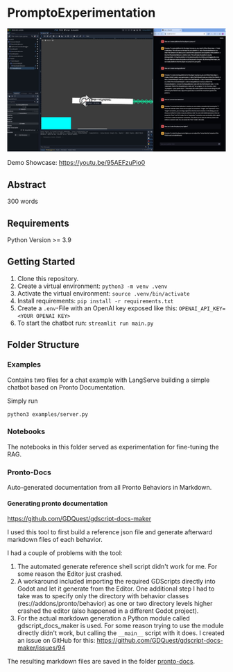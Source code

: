 # PromptoExperimentation

[![Prompto - Demo Video.jpg](Prompto%20-%20Demo%20Video.jpg)](https://youtu.be/95AEFzuPio0)

Demo Showcase: https://youtu.be/95AEFzuPio0

## Abstract

300 words

## Requirements

Python Version >= 3.9

## Getting Started

1. Clone this repository.
2. Create a virtual environment: `python3 -m venv .venv`
3. Activate the virtual environment: `source .venv/bin/activate`
4. Install requirements: `pip install -r requirements.txt`
5. Create a `.env`-File with an OpenAI key exposed like this: `OPENAI_API_KEY=<YOUR OPENAI KEY>`
6. To start the chatbot run: `streamlit run main.py`

## Folder Structure

### Examples

Contains two files for a chat example with LangServe building a simple chatbot based on Pronto Documentation.

Simply run

```
python3 examples/server.py
```

### Notebooks

The notebooks in this folder served as experimentation for fine-tuning the RAG.

### Pronto-Docs

Auto-generated documentation from all Pronto Behaviors in Markdown.

#### Generating pronto documentation

https://github.com/GDQuest/gdscript-docs-maker

I used this tool to first build a reference json file and generate afterward markdown files of each behavior.

I had a couple of problems with the tool:
1. The automated generate reference shell script didn't work for me. For some reason the Editor just crashed.
2. A workaround included importing the required GDScripts directly into Godot and let it generate from the Editor. One additional step I had to take was to specify only the directory with behavior classes (res://addons/pronto/behavior) as one or two directory levels higher crashed the editor (also happened in a different Godot project).
3. For the actual markdown generation a Python module called gdscript_docs_maker is used. For some reason trying to use the module directly didn't work, but calling the `__main__` script with it does. I created an issue on GitHub for this: https://github.com/GDQuest/gdscript-docs-maker/issues/94

The resulting markdown files are saved in the folder [pronto-docs](pronto-docs).
